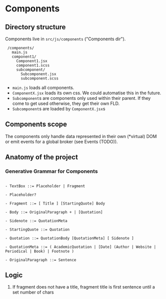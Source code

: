# Components

## Directory structure

Components live in `src/js/components` ("Components dir").

     /components/
       main.js
       component1/
         Component1.jsx
         component1.scss
         subcomponent/
           Subcomponent.jsx
           subcomponent.scss

- `main.js` loads all components.
- `ComponentX.jsx` loads its own css. We could automatise this in the future.
- `Subcomponent`s are components only used within their parent. If they come to get used otherwise, they get their own FLD.
- `Subcomponent`s are loaded by `ComponentX.jsx`s 

## Components scope

The components only handle data represented in their own (*virtual) DOM or emit events for a global broker (see Events (TODO)).

## Anatomy of the project

### Generative Grammar for Components

```

- TextBox ::= Placeholder | Fragment

- Placeholder?
​
- Fragment ::= [ Title ] [StartingQuote] Body
​
- Body ::= OriginalParagraph + | [Quotation]
​
- Sidenote ::= QuotationMeta
​
- StartingQuote ::= Quotation
​
- Quotation ::= QuotationBody [QuotationMeta] [ Sidenote ]
​
- QuotationMeta ::= ( AcademicQuotation | [Date] (Author | Website | Periodical | Book) | Footnote )
​
- OriginalParagraph ::= Sentence

```

## Logic

1. If fragment does not have a title, fragment title is first sentence until a set number of chars
